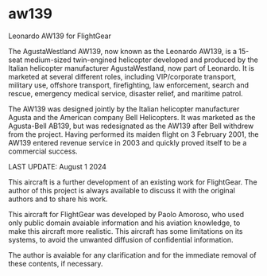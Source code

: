 # aw139
Leonardo AW139 for FlightGear

The AgustaWestland AW139, now known as the Leonardo AW139, is a 15-seat medium-sized twin-engined helicopter developed and produced by the Italian helicopter manufacturer AgustaWestland, now part of Leonardo. 
It is marketed at several different roles, including VIP/corporate transport, military use, offshore transport, firefighting, law enforcement, search and rescue, emergency medical service, disaster relief, and maritime patrol.

The AW139 was designed jointly by the Italian helicopter manufacturer Agusta and the American company Bell Helicopters. It was marketed as the Agusta-Bell AB139, but was redesignated as the AW139 after Bell withdrew from the project.
Having performed its maiden flight on 3 February 2001, the AW139 entered revenue service in 2003 and quickly proved itself to be a commercial success.

LAST UPDATE: August 1 2024

This aircraft is a further development of an existing work for FlightGear. The author of this project is always available to discuss it with the original authors and to share his work.

This aircraft for FlightGear was developed by Paolo Amoroso, who used only public domain avaiable information and his aviation knowledge, to make this aircraft more realistic. This aircraft has some limitations on its systems, to avoid the unwanted diffusion of confidential information.

The author is avaiable for any clarification and for the immediate removal of these contents, if necessary.
